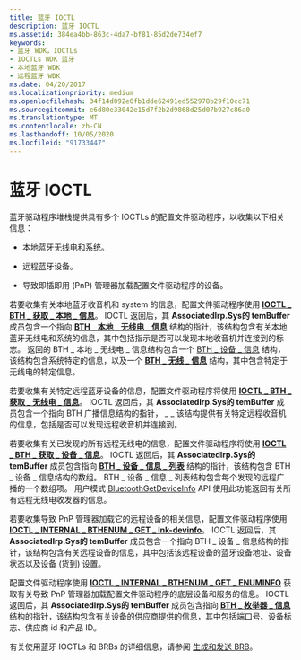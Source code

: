 ```yaml
---
title: 蓝牙 IOCTL
description: 蓝牙 IOCTL
ms.assetid: 384ea4bb-863c-4da7-bf81-85d2de734ef7
keywords:
- 蓝牙 WDK，IOCTLs
- IOCTLs WDK 蓝牙
- 本地蓝牙 WDK
- 远程蓝牙 WDK
ms.date: 04/20/2017
ms.localizationpriority: medium
ms.openlocfilehash: 34f14d092e0fb1dde62491ed552978b29f10cc71
ms.sourcegitcommit: e6d80e33042e15d7f2b2d9868d25d07b927c86a0
ms.translationtype: MT
ms.contentlocale: zh-CN
ms.lasthandoff: 10/05/2020
ms.locfileid: "91733447"
---
```

# <a name="bluetooth-ioctls"></a>蓝牙 IOCTL


蓝牙驱动程序堆栈提供具有多个 IOCTLs 的配置文件驱动程序，以收集以下相关信息：

-   本地蓝牙无线电和系统。

-   远程蓝牙设备。

-   导致即插即用 (PnP) 管理器加载配置文件驱动程序的设备。

若要收集有关本地蓝牙收音机和 system 的信息，配置文件驱动程序使用 [**IOCTL \_ BTH \_ 获取 \_ 本地 \_ 信息**](/windows-hardware/drivers/ddi/bthioctl/ni-bthioctl-ioctl_bth_get_local_info)。 IOCTL 返回后，其 **AssociatedIrp.Sys的 temBuffer** 成员包含一个指向 [**BTH \_ 本地 \_ 无线电 \_ 信息**](/windows-hardware/drivers/ddi/bthioctl/ns-bthioctl-_bth_local_radio_info) 结构的指针，该结构包含有关本地蓝牙无线电和系统的信息，其中包括指示是否可以发现本地收音机并连接到的标志。 返回的 BTH \_ 本地 \_ 无线电 \_ 信息结构包含一个 [BTH \_ 设备 \_ 信息](/windows/win32/api/bthdef/ns-bthdef-bth_device_info) 结构，该结构包含系统特定的信息，以及一个 [**BTH \_ 无线 \_ 信息**](/windows-hardware/drivers/ddi/bthioctl/ns-bthioctl-_bth_radio_info) 结构，其中包含特定于无线电的特定信息。

若要收集有关特定远程蓝牙设备的信息，配置文件驱动程序将使用 [**IOCTL \_ BTH \_ 获取 \_ 无线电 \_ 信息**](/windows-hardware/drivers/ddi/bthioctl/ni-bthioctl-ioctl_bth_get_radio_info)。 IOCTL 返回后，其 **AssociatedIrp.Sys的 temBuffer** 成员包含一个指向 BTH 广播信息结构的指针， \_ \_ 该结构提供有关特定远程收音机的信息，包括是否可以发现远程收音机并连接到。

若要收集有关已发现的所有远程无线电的信息，配置文件驱动程序将使用 [**IOCTL \_ BTH \_ 获取 \_ 设备 \_ 信息**](/windows-hardware/drivers/ddi/bthioctl/ni-bthioctl-ioctl_bth_get_device_info)。 IOCTL 返回后，其 **AssociatedIrp.Sys的 temBuffer** 成员包含指向 [**BTH \_ 设备 \_ 信息 \_ 列表**](/windows-hardware/drivers/ddi/bthioctl/ns-bthioctl-_bth_device_info_list) 结构的指针，该结构包含 BTH \_ 设备 \_ 信息结构的数组。 BTH \_ 设备 \_ 信息 \_ 列表结构包含每个发现的远程广播的一个数组项。 用户模式 [BluetoothGetDeviceInfo](/windows/win32/api/bluetoothapis/nf-bluetoothapis-bluetoothgetdeviceinfo) API 使用此功能返回有关所有远程无线电收发器的信息。

若要收集导致 PnP 管理器加载它的远程设备的相关信息，配置文件驱动程序使用 [**IOCTL \_ INTERNAL \_ BTHENUM \_ GET \_ lnk-devinfo**](/windows-hardware/drivers/ddi/bthioctl/ni-bthioctl-ioctl_internal_bthenum_get_devinfo)。 IOCTL 返回后，其 **AssociatedIrp.Sys的 temBuffer** 成员包含一个指向 BTH \_ 设备 \_ 信息结构的指针，该结构包含有关远程设备的信息，其中包括该远程设备的蓝牙设备地址、设备状态以及设备 (货到) 设置。

配置文件驱动程序使用 [**IOCTL \_ INTERNAL \_ BTHENUM \_ GET \_ ENUMINFO**](/windows-hardware/drivers/ddi/bthioctl/ni-bthioctl-ioctl_internal_bthenum_get_enuminfo) 获取有关导致 PnP 管理器加载配置文件驱动程序的底层设备和服务的信息。 IOCTL 返回后，其 **AssociatedIrp.Sys的 temBuffer** 成员包含指向 [**BTH \_ 枚举器 \_ 信息**](/windows-hardware/drivers/ddi/bthddi/ns-bthddi-_bth_enumerator_info) 结构的指针，该结构包含有关设备的供应商提供的信息，其中包括端口号、设备标志、供应商 id 和产品 ID。

有关使用蓝牙 IOCTLs 和 BRBs 的详细信息，请参阅 [生成和发送 BRB](building-and-sending-a-brb.md)。

